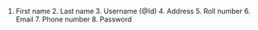 1. First name
		2. Last name
		3. Username (@Id)
		4. Address
		5. Roll number
		6. Email
		7. Phone number
		8. Password
